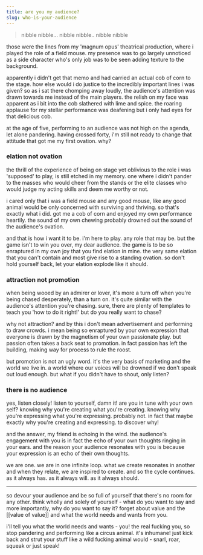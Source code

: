 ```yaml
---
title: are you my audience?
slug: who-is-your-audience
---
```

> nibble nibble... nibble nibble.. nibble nibble

those were the lines from my 'magnum opus' theatrical production, where i played the role of a field mouse. my presence was  to go largely unnoticed as a side character who's only job was to be seen adding texture to the background.

apparently i didn't get that memo and had carried an actual cob of corn to the stage. how else would i do justice to the incredibly important lines i was given? so as i sat there chomping away loudly, the audience's attention was drawn towards me instead of the main players. the relish on my face was apparent as i bit into the cob slathered with lime and spice. the roaring applause for my stellar performance was deafening but i only had eyes for that delicious cob.

at the age of five, performing to an audience was not high on the agenda, let alone pandering. having crossed forty, i'm still not ready to change that attitude that got me my first ovation. why?

### elation not ovation
the thrill of the experience of being on stage yet oblivious to the role i was 'supposed' to play, is still etched in my memory. one where i didn't pander to the masses who would cheer from the stands or the elite classes who would judge my acting skills and deem me worthy or not.

i cared only that i was a field mouse and any good mouse, like any good animal would be only concerned with surviving and thriving. so that's exactly what i did. got me a cob of corn and enjoyed my own performance heartily. the sound of my own chewing probably drowned out the sound of the audience's ovation. 

and that is how i want it to be. i'm here to play. any role that may be. but the game isn't to win you over, my dear audience. the game is to be so enraptured in my own joy that you find elation in mine. the very same elation that you can't contain and most give rise to a standing ovation. so don't hold yourself back, let your elation explode like it should.

### attraction not promotion
when being wooed by an admirer or lover, it's more a turn off when you're being chased desperately,  than a turn on. it's quite similar with the audience's attention you're chasing. sure, there are plenty of templates to teach you 'how to do it right!' but do you really want to chase?

why not attraction? and by this i don't mean advertisement and performing to draw crowds. i mean being so enraptured by your own expression that everyone is drawn by the magnetism of your own passionate play. but passion often takes a back seat to promotion. in fact passion has left the building, making way for process to rule the roost. 

but promotion is not an ugly word. it's the very basis of marketing and the world we live in. a world where our voices will be drowned if we don't speak out loud enough. but what if you didn't have to shout, only listen?

### there is no audience
yes, listen closely! listen to yourself, damn it! are you in tune with your own self? knowing why you're creating what you're creating. knowing why you're expressing what you're expressing. probably not. in fact that maybe exactly why you're creating and expressing. to discover why!

and the answer, my friend is echoing in the wind. the audience's engagement with you is in fact the echo of your own thoughts ringing in your ears. and the reason your audience resonates with you is because your expression is an echo of their own thoughts.

we are one. we are in one infinite loop. what we create resonates in another and when they relate, we are inspired to create. and so the cycle continues. as it always has. as it always will. as it always should.

---
so devour your audience and be so full of yourself that there's no room for any other. think wholly and solely of yourself - what do you  want to say and more importantly, why do you want to say it? forget about value and the [[value of value]] and what the world needs and wants from you.

i'll tell you what the world needs and wants - you! the real fucking you, so stop pandering and performing like a circus animal. it's inhumane! just kick back and strut your stuff like a wild fucking animal would - snarl, roar, squeak or just speak!